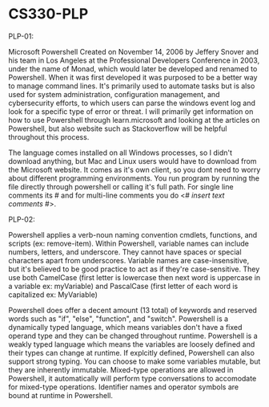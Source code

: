 # CS330-PLP

PLP-01:

Microsoft Powershell
Created on November 14, 2006 by Jeffery Snover and his team in Los Angeles at the Professional Developers Conference in 2003, under the name of Monad, which would later be developed and renamed to Powershell. When it was first developed it was purposed to be a better way to manage command lines. It's primarily used to automate tasks but is also used for system administration, configuration management, and cybersecurity efforts, to which users can parse the windows event log and look for a specific type of error or threat. I will primarily get information on how to use Powershell through learn.microsoft and looking at the articles on Powershell, but also website such as Stackoverflow will be helpful throughout this process.

The language comes installed on all Windows processes, so I didn't download anything, but Mac and Linux users would have to download from the Microsoft website. It comes as it's own client, so you dont need to worry about different programming environments. You run program by running the file directly through powershell or calling it's full path. For single line comments its # and for multi-line comments you do <# *insert text comments* #>.

PLP-02:

Powershell applies a verb-noun naming convention cmdlets, functions, and scripts (ex: remove-item). Within Powershell, variable names can include numbers, letters, and underscore. They cannot have spaces or special characters apart from underscores. Variable names are case-insensitive, but it's believed to be good practice to act as if they're case-sensitive. They use both CamelCase (first letter is lowercase then next word is uppercase in a variable ex: myVariable) and PascalCase (first letter of each word is capitalized ex: MyVariable)

Powershell does offer a decent amount (13 total) of keywords and reserved words such as "if", "else", "function", and "switch". Powershell is a dynamically typed language, which means variables don't have a fixed operand type and they can be changed throughout runtime. Powershell is a weakly typed language which means the variables are loosely defined and their types can change at runtime. If explcitly defined, Powershell can also support strong typing. You can choose to make some variables mutable, but they are inherently immutable. Mixed-type operations are allowed in Powershell, it automatically will perform type conversations to accomodate for mixed-type operations. Identifier names and operator symbols are bound at runtime in Powershell.
